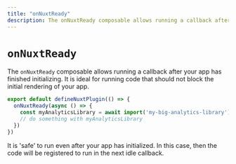 ```yaml
---
title: "onNuxtReady"
description: The onNuxtReady composable allows running a callback after your app has finished initializing.
---
```


# `onNuxtReady`

The `onNuxtReady` composable allows running a callback after your app has finished initializing. It is ideal for running code that should not block the initial rendering of your app.

```ts
export default defineNuxtPlugin(() => {
  onNuxtReady(async () => {
    const myAnalyticsLibrary = await import('my-big-analytics-library')
    // do something with myAnalyticsLibrary
  })
})
```

It is 'safe' to run even after your app has initialized. In this case, then the code will be registered to run in the next idle callback.
